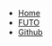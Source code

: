 - [Home](home.md)
- [FUTO](https://futo.edu.ng/)
- [Github](https://github.com/scuttlerobot/nigeria)
